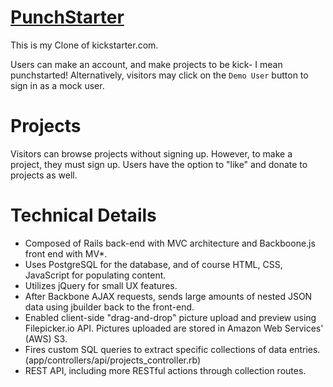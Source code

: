 [PunchStarter](http://punchstarter.herokuapp.com/)
==

This is my Clone of kickstarter.com.

Users can make an account, and make projects to be kick- I mean punchstarted! Alternatively, visitors may click on the `Demo User` button to sign in as a mock user.

Projects
=======

Visitors can browse projects without signing up. However, to make a project, they must sign up.
Users have the option to "like" and donate to projects as well.

Technical Details
=================

+ Composed of Rails back-end with MVC architecture and Backboone.js front end with MV*.
+ Uses PostgreSQL for the database, and of course HTML, CSS, JavaScript for populating content.
+ Utilizes jQuery for small UX features.
+ After Backbone AJAX requests, sends large amounts of nested JSON data using jbuilder back to the front-end.
+ Enabled client-side "drag-and-drop" picture upload and preview using Filepicker.io API. Pictures uploaded are stored in Amazon Web Services' (AWS) S3.
+ Fires custom SQL queries to extract specific collections of data entries. (app/controllers/api/projects_controller.rb)
+ REST API, including more RESTful actions through collection routes.